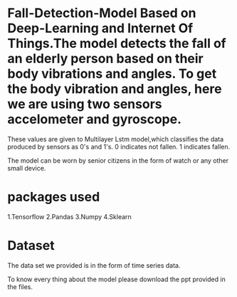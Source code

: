 

# Fall-Detection-Model Based on Deep-Learning and Internet Of Things.The model detects the fall of an elderly person based on their body vibrations and angles. To get the body vibration and angles, here we are using two sensors accelometer and gyroscope.
These values are given to Multilayer Lstm model,which classifies the data produced by sensors as 0's and 1's. 
 0 indicates not fallen.
 1 indicates fallen.

The model can be worn by senior citizens in the form of watch or any other small device.

# packages used
  1.Tensorflow
  2.Pandas
  3.Numpy
   4.Sklearn
# Dataset
The data set we provided is in the form of time series data.

To know every thing about the model please download the ppt provided in the files.
